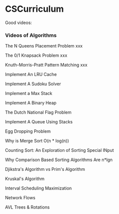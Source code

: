 # CSCurriculum

Good videos:

### Videos of Algorithms
The N Queens Placement Problem xxx

The 0/1 Knapsack Problem xxx

Knuth-Morris-Pratt Pattern Matching  xxx

Implement An LRU Cache

Implement A Sudoku Solver

Implement a Max Stack

Implement A Binary Heap

The Dutch National Flag Problem

Implement A Queue Using Stacks

Egg Dropping Problem

Why is Merge Sort O(n * log(n))

Counting Sort: An Exploration of Sorting Special INput

Why Comparison Based Sorting Algorithms Are n*lgn

Djikstra's Algorithm vs Prim's Algorithm

Kruskal's Algorithm

Interval Scheduling Maximization

Network Flows

AVL Trees & Rotations
